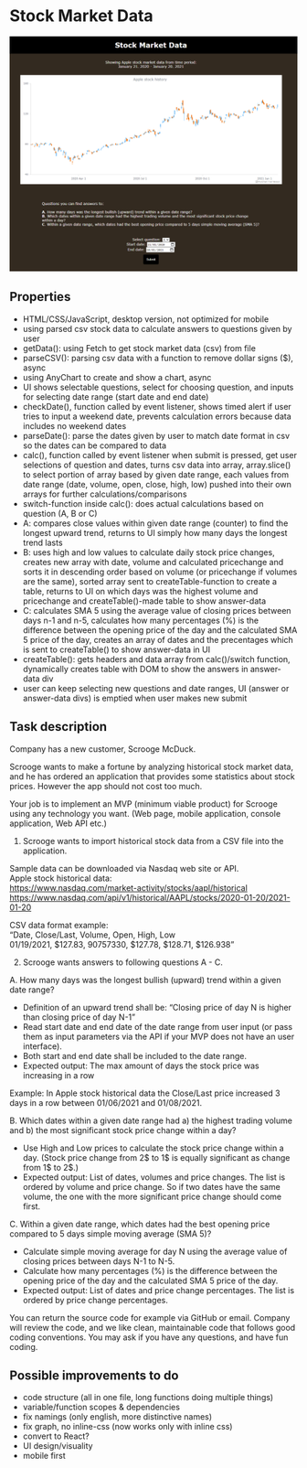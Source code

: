 # Stock Market Data

![stockproject](stockproject.png)

## Properties
- HTML/CSS/JavaScript, desktop version, not optimized for mobile  
- using parsed csv stock data to calculate answers to questions given by user
- getData(): using Fetch to get stock market data (csv) from file  
- parseCSV(): parsing csv data with a function to remove dollar signs ($), async  
- using AnyChart to create and show a chart, async  
- UI shows selectable questions, select for choosing question, and inputs for selecting date range (start date and end date) 
- checkDate(), function called by event listener, shows timed alert if user tries to input a weekend date, prevents calculation errors because data includes no weekend dates  
- parseDate(): parse the dates given by user to match date format in csv so the dates can be compared to data  
- calc(), function called by event listener when submit is pressed, get user selections of question and dates, turns csv data into array, array.slice() to select portion of array based by given date range, each values from date range (date, volume, open, close, high, low) pushed into their own arrays for further calculations/comparisons 
- switch-function inside calc(): does actual calculations based on question (A, B or C)
- A: compares close values within given date range (counter) to find the longest upward trend, returns to UI simply how many days the longest trend lasts
- B: uses high and low values to calculate daily stock price changes, creates new array with date, volume and calculated pricechange and sorts it in descending order based on volume (or pricechange if volumes are the same), sorted array sent to createTable-function to create a table, returns to UI on which days was the highest volume and pricechange and createTable()-made table to show answer-data  
- C: calculates SMA 5 using the average value of closing prices between days n-1 and n-5, calculates how many percentages (%) is the difference between the opening price of the day and the calculated SMA 5 price of the day, creates an array of dates and the precentages which is sent to createTable() to show answer-data in UI
- createTable(): gets headers and data array from calc()/switch function, dynamically creates table with DOM to show the answers in answer-data div  
- user can keep selecting new questions and date ranges, UI (answer or answer-data divs) is emptied when user makes new submit 


## Task description
Company has a new customer, Scrooge McDuck.  
  
Scrooge wants to make a fortune by analyzing historical stock market data, and he has ordered an application that provides some statistics about stock prices. However the app should not cost too much.  
  
Your job is to implement an MVP (minimum viable product) for Scrooge using any technology you want. (Web page, mobile application, console application, Web API etc.)  

1. Scrooge wants to import historical stock data from a CSV file into the application.  
  
Sample data can be downloaded via Nasdaq web site or API.  
Apple stock historical data:  
https://www.nasdaq.com/market-activity/stocks/aapl/historical  
https://www.nasdaq.com/api/v1/historical/AAPL/stocks/2020-01-20/2021-01-20  

CSV data format example:  
“Date, Close/Last, Volume, Open, High, Low  
01/19/2021, $127.83, 90757330, $127.78, $128.71, $126.938”  
  
  
2. Scrooge wants answers to following questions A - C.  

A. How many days was the longest bullish (upward) trend within a given date range?  
  
- Definition of an upward trend shall be: “Closing price of day N is higher than closing price of day N-1”  
- Read start date and end date of the date range from user input (or pass them as input parameters via the API if your MVP does not have an user interface).  
- Both start and end date shall be included to the date range.  
- Expected output: The max amount of days the stock price was increasing in a row  
  
Example: In Apple stock historical data the Close/Last price increased 3 days in a row between 01/06/2021 and 01/08/2021.  
  
B. Which dates within a given date range had a) the highest trading volume and b) the most significant stock price change within a day?  
  
- Use High and Low prices to calculate the stock price change within a day. (Stock price change from 2$ to 1$ is equally significant as change from 1$ to 2$.)  
- Expected output: List of dates, volumes and price changes. The list is ordered by volume and price change. So if two dates have the same volume, the one with the more significant price change should come first.   
  
C. Within a given date range, which dates had the best opening price compared to 5 days simple moving average (SMA 5)?  
  
- Calculate simple moving average for day N using the average value of closing prices between days N-1 to N-5.  
- Calculate how many percentages (%) is the difference between the opening price of the day and the calculated SMA 5 price of the day.  
- Expected output: List of dates and price change percentages. The list is ordered by price change percentages.  
  
You can return the source code for example via GitHub or email. Company will review the code, and we like clean, maintainable code that follows good coding conventions. You may ask if you have any questions, and have fun coding.  


## Possible improvements to do

- code structure (all in one file, long functions doing multiple things)  
- variable/function scopes & dependencies  
- fix namings (only english, more distinctive names)  
- fix graph, no inline-css (now works only with inline css)  
- convert to React?  
- UI design/visuality  
- mobile first  